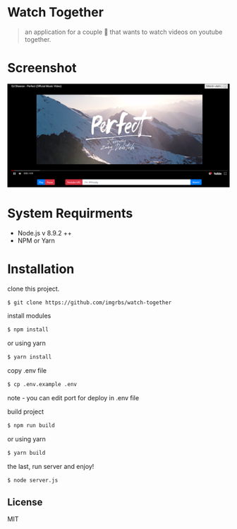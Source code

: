 # Watch Together
> an application for a couple 💏 that wants to watch videos on youtube together.

# Screenshot
[![demo](https://github.com/imgrbs/watch-together/raw/master/src/demo.png)](#features)

# System Requirments
- Node.js v 8.9.2 ++
- NPM or Yarn

# Installation
clone this project.
```sh
$ git clone https://github.com/imgrbs/watch-together
```
install modules
```sh
$ npm install
```
or using yarn
```sh
$ yarn install
```
copy .env file
```sh
$ cp .env.example .env
```
note - you can edit port for deploy in .env file

build project
```sh
$ npm run build
```
or using yarn
```sh
$ yarn build
```

the last, run server and enjoy!
```sh
$ node server.js
```

License
----

MIT

